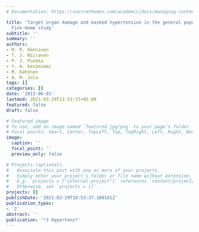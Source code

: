 ```yaml
---
# Documentation: https://sourcethemes.com/academic/docs/managing-content/

title: 'Target organ damage and masked hypertension in the general population: the
  Finn-Home study'
subtitle: ''
summary: ''
authors:
- M. R. Hänninen
- T. J. Niiranen
- P. J. Puukka
- Y. A. Kesäniemi
- M. Kähönen
- A. M. Jula
tags: []
categories: []
date: '2013-06-01'
lastmod: 2021-03-29T13:53:37+03:00
featured: false
draft: false

# Featured image
# To use, add an image named `featured.jpg/png` to your page's folder.
# Focal points: Smart, Center, TopLeft, Top, TopRight, Left, Right, BottomLeft, Bottom, BottomRight.
image:
  caption: ''
  focal_point: ''
  preview_only: false

# Projects (optional).
#   Associate this post with one or more of your projects.
#   Simply enter your project's folder or file name without extension.
#   E.g. `projects = ["internal-project"]` references `content/project/deep-learning/index.md`.
#   Otherwise, set `projects = []`.
projects: []
publishDate: '2021-03-29T10:53:37.160141Z'
publication_types:
- '2'
abstract: ''
publication: '*J Hypertens*'
---
```

